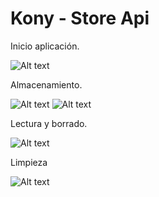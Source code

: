 # Kony - Store Api

Inicio aplicación.

![Alt text](https://lh3.googleusercontent.com/-Ke-WjxEgPp8/VsS9pgat_4I/AAAAAAAAD2M/HQbW7ZWbBXg/s500-Ic42/Captura%252520de%252520pantalla%2525202016-02-17%252520a%252520las%2525201.34.36%252520p.m..png "1")

Almacenamiento.

![Alt text](https://lh3.googleusercontent.com/-tvVYbnK_bIc/VsS9pmoodbI/AAAAAAAAD2M/GfD5QELlVBI/s503-Ic42/Captura%252520de%252520pantalla%2525202016-02-17%252520a%252520las%2525201.35.26%252520p.m..png "2")
![Alt text](https://lh3.googleusercontent.com/-3S_CZnZYcI4/VsS9pisHyqI/AAAAAAAAD2M/TDcJ--9PDl0/s501-Ic42/Captura%252520de%252520pantalla%2525202016-02-17%252520a%252520las%2525201.35.32%252520p.m..png "3")

Lectura y borrado.

![Alt text](https://lh3.googleusercontent.com/-r8CSv3ZsGJ8/VsS9p9piQdI/AAAAAAAAD2M/AwF5NwHel-o/s503-Ic42/Captura%252520de%252520pantalla%2525202016-02-17%252520a%252520las%2525201.35.54%252520p.m..png "4")

Limpieza

![Alt text](https://lh3.googleusercontent.com/-3zgue-yPydI/VsS9qLaz-aI/AAAAAAAAD2M/rEJP5poVE1M/s501-Ic42/Captura%252520de%252520pantalla%2525202016-02-17%252520a%252520las%2525201.36.04%252520p.m..png "5")